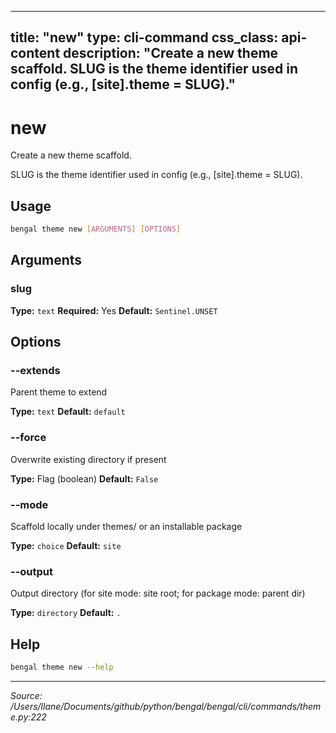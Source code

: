 
---
title: "new"
type: cli-command
css_class: api-content
description: "Create a new theme scaffold.  SLUG is the theme identifier used in config (e.g., [site].theme = SLUG)."
---

# new

Create a new theme scaffold.

SLUG is the theme identifier used in config (e.g., [site].theme = SLUG).


## Usage

```bash
bengal theme new [ARGUMENTS] [OPTIONS]
```

## Arguments

### slug

**Type:** `text`
**Required:** Yes
**Default:** `Sentinel.UNSET`


## Options

### --extends

Parent theme to extend

**Type:** `text`
**Default:** `default`

### --force

Overwrite existing directory if present

**Type:** Flag (boolean)
**Default:** `False`

### --mode

Scaffold locally under themes/ or an installable package

**Type:** `choice`
**Default:** `site`

### --output

Output directory (for site mode: site root; for package mode: parent dir)

**Type:** `directory`
**Default:** `.`





## Help

```bash
bengal theme new --help
```

---

*Source: /Users/llane/Documents/github/python/bengal/bengal/cli/commands/theme.py:222*
